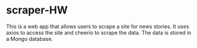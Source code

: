 # scraper-HW
This is a web app that allows users to scrape a site for news stories. It uses axios to access the site and cheerio to scrape the data. The data is stored in a Mongo database. 
